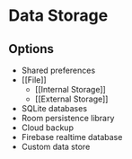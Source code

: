 # Data Storage

## Options
+ Shared preferences
+ [[File]]
	* [[Internal Storage]]
	* [[External Storage]]
+ SQLite databases
+ Room persistence library
+ Cloud backup
+ Firebase realtime database
+ Custom data store
